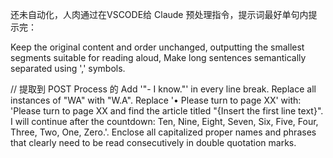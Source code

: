 还未自动化，人肉通过在VSCODE给 Claude 预处理指令，提示词最好单句内提示完：

Keep the original content and order unchanged, outputting the smallest segments suitable for reading aloud, Make long sentences semantically separated using ',' symbols.


// 提取到 POST Process 的
Add '"- I know."' in every line break.
Replace all instances of "WA" with "W.A".
Replace '• Please turn to page XX' with: 'Please turn to page XX and find the article titled "{Insert the first line text}". I will continue after the countdown: Ten, Nine, Eight, Seven, Six, Five, Four, Three, Two, One, Zero.'.
Enclose all capitalized proper names and phrases that clearly need to be read consecutively in double quotation marks.